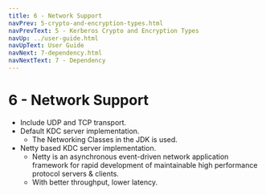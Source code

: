 ```yaml
---
title: 6 - Network Support
navPrev: 5-crypto-and-encryption-types.html
navPrevText: 5 - Kerberos Crypto and Encryption Types
navUp: ../user-guide.html
navUpText: User Guide
navNext: 7-dependency.html
navNextText: 7 - Dependency
---
```


# 6 - Network Support

* Include UDP and TCP transport.
* Default KDC server implementation.
    * The Networking Classes in the JDK is used.
* Netty based KDC server implementation.
    * Netty is an asynchronous event-driven network application framework for rapid development of maintainable high performance protocol servers & clients.
    * With better throughput, lower latency.